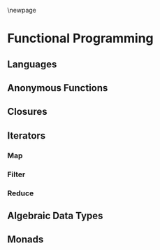 \newpage

# Functional Programming

## Languages

## Anonymous Functions

## Closures

## Iterators

### Map

### Filter

### Reduce

## Algebraic Data Types

## Monads
